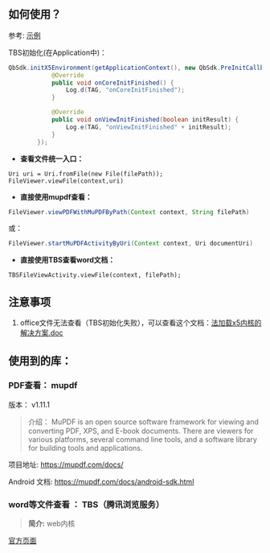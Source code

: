 
## 如何使用？
参考: [示例](app)

TBS初始化(在Application中)：
```java
QbSdk.initX5Environment(getApplicationContext(), new QbSdk.PreInitCallback() {
            @Override
            public void onCoreInitFinished() {
                Log.d(TAG, "onCoreInitFinished");
            }

            @Override
            public void onViewInitFinished(boolean initResult) {
                Log.e(TAG, "onViewInitFinished" + initResult);
            }
        });
```

* **查看文件统一入口：**
```
Uri uri = Uri.fromFile(new File(filePath));
FileViewer.viewFile(context,uri)
```
* **直接使用mupdf查看：**
```java
FileViewer.viewPDFWithMuPDFByPath(Context context, String filePath)
```
或：
```java
FileViewer.startMuPDFActivityByUri(Context context, Uri documentUri)
```

* **直接使用TBS查看word文档：**
```
TBSFileViewActivity.viewFile(context, filePath);
```

## 注意事项
1. office文件无法查看（TBS初始化失败），可以查看这个文档：[法加载x5内核的解决方案.doc](doc/%E6%97%A0%E6%B3%95%E5%8A%A0%E8%BD%BDx5%E5%86%85%E6%A0%B8%E7%9A%84%E8%A7%A3%E5%86%B3%E6%96%B9%E6%A1%88.doc)


## 使用到的库：
### PDF查看： mupdf

版本： v1.11.1


> 介绍：
> MuPDF is an open source software framework for viewing and converting PDF, XPS, and E-book documents. There are viewers for various platforms, several command line tools, and a software library for building tools and applications.

项目地址:
https://mupdf.com/docs/

Android 文档:
https://mupdf.com/docs/android-sdk.html

### word等文件查看 ： TBS（腾讯浏览服务）
> **简介:**
> web内核


[官方页面](http://x5.tencent.com/)
